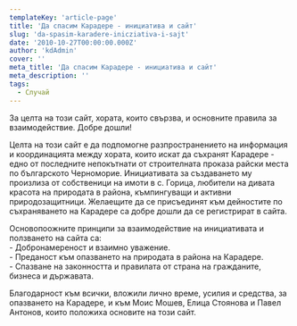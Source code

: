 ```yaml
---
templateKey: 'article-page'
title: 'Да спасим Карадере - инициатива и сайт'
slug: 'da-spasim-karadere-inicziativa-i-sajt'
date: '2010-10-27T00:00:00.000Z'
author: 'kdAdmin'
cover: ''
meta_title: 'Да спасим Карадере - инициатива и сайт'
meta_description: ''
tags:
  - Случай
---
```


За целта на този сайт, хората, които свързва, и основните правила за взаимодействие. Добре дошли!

Целта на този сайт е да подпомогне разпространението на информация и координацията между хората, които искат да съхранят Карадере - едно от последните непокътнати от строителната проказа райски места по българското Черноморие. Инициативата за създаването му произлиза от собственици на имоти в с. Горица, любители на дивата красота на природата в района, къмпингуващи и активни природозащитници. Желаещите да се присъединят към дейностите по съхраняването на Карадере са добре дошли да се регистрират в сайта.

Основопоожните принципи за взаимодействие на инициативата и ползването на сайта са:  
\- Добронамереност и взаимно уважение.  
\- Преданост към опазването на природата в района на Карадере.  
\- Спазване на законността и правилата от страна на гражданите, бизнеса и държавата.

Благодарност към всички, вложили лично време, усилия и средства, за опазването на Карадере, и към Моис Мошев, Елица Стоянова и Павел Антонов, които положиха основите на този сайт.
